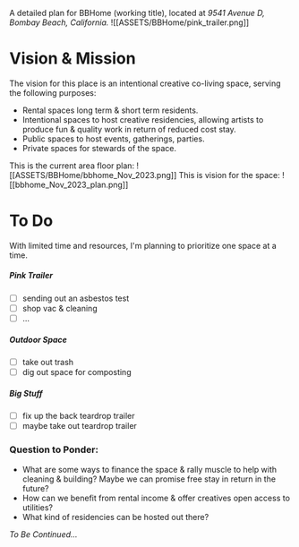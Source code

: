 A detailed plan for BBHome (working title), located at *9541 Avenue D, Bombay Beach, California.*
![[ASSETS/BBHome/pink_trailer.png]]
# Vision & Mission
The vision for this place is an intentional creative co-living space, serving the following purposes:
- Rental spaces long term & short term residents.
- Intentional spaces to host creative residencies, allowing artists to produce fun & quality work in return of reduced cost stay.
- Public spaces to host events, gatherings, parties.
- Private spaces for stewards of the space.

This is the current area floor plan:
![[ASSETS/BBHome/bbhome_Nov_2023.png]]
This is vision for the space:
![[bbhome_Nov_2023_plan.png]]

# To Do
With limited time and resources, I'm planning to prioritize one space at a time.
##### Pink Trailer
- [ ] sending out an asbestos test
- [ ] shop vac & cleaning
- [ ] ...
##### Outdoor Space
- [ ] take out trash
- [ ] dig out space for composting

##### Big Stuff
- [ ] fix up the back teardrop trailer
- [ ] maybe take out teardrop trailer

### Question to Ponder:
- What are some ways to finance the space & rally muscle to help with cleaning & building? Maybe we can promise free stay in return in the future?
- How can we benefit from rental income & offer creatives open access to utilities?
- What kind of residencies can be hosted out there?




*To Be Continued...*